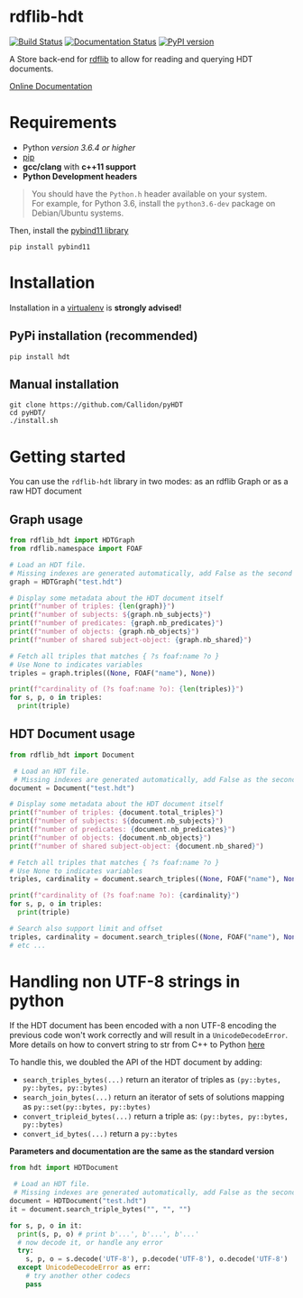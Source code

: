# rdflib-hdt

[![Build Status](https://travis-ci.org/Callidon/pyHDT.svg?branch=master)](https://travis-ci.org/Callidon/pyHDT) [![Documentation Status](https://readthedocs.org/projects/pyhdt/badge/?version=latest)](https://callidon.github.io/pyHDT) [![PyPI version](https://badge.fury.io/py/hdt.svg)](https://badge.fury.io/py/hdt)

A Store back-end for [rdflib](https://github.com/RDFLib) to allow for reading and querying HDT documents.

[Online Documentation](https://callidon.github.io/pyHDT)

# Requirements

* Python *version 3.6.4 or higher*
* [pip](https://pip.pypa.io/en/stable/)
* **gcc/clang** with **c++11 support**
* **Python Development headers**
> You should have the `Python.h` header available on your system.   
> For example, for Python 3.6, install the `python3.6-dev` package on Debian/Ubuntu systems.

Then, install the [pybind11 library](http://pybind11.readthedocs.io/en/stable/)
```
pip install pybind11
```

# Installation

Installation in a [virtualenv](https://virtualenv.pypa.io/en/stable/) is **strongly advised!**

## PyPi installation (recommended)

```
pip install hdt
```

## Manual installation

```
git clone https://github.com/Callidon/pyHDT
cd pyHDT/
./install.sh
```

# Getting started

You can use the `rdflib-hdt` library in two modes: as an rdflib Graph or as a raw HDT document

## Graph usage

```python
from rdflib_hdt import HDTGraph
from rdflib.namespace import FOAF

# Load an HDT file.
# Missing indexes are generated automatically, add False as the second argument to disable them
graph = HDTGraph("test.hdt")

# Display some metadata about the HDT document itself
print(f"number of triples: {len(graph)}")
print(f"number of subjects: ${graph.nb_subjects}")
print(f"number of predicates: {graph.nb_predicates}")
print(f"number of objects: {graph.nb_objects}")
print(f"number of shared subject-object: {graph.nb_shared}")

# Fetch all triples that matches { ?s foaf:name ?o }
# Use None to indicates variables
triples = graph.triples((None, FOAF("name"), None))

print(f"cardinality of (?s foaf:name ?o): {len(triples)}")
for s, p, o in triples:
  print(triple)
```

## HDT Document usage

```python
from rdflib_hdt import Document

 # Load an HDT file.
 # Missing indexes are generated automatically, add False as the second argument to disable them
document = Document("test.hdt")

# Display some metadata about the HDT document itself
print(f"number of triples: {document.total_triples}")
print(f"number of subjects: ${document.nb_subjects}")
print(f"number of predicates: {document.nb_predicates}")
print(f"number of objects: {document.nb_objects}")
print(f"number of shared subject-object: {document.nb_shared}")

# Fetch all triples that matches { ?s foaf:name ?o }
# Use None to indicates variables
triples, cardinality = document.search_triples((None, FOAF("name"), None))

print(f"cardinality of (?s foaf:name ?o): {cardinality}")
for s, p, o in triples:
  print(triple)

# Search also support limit and offset
triples, cardinality = document.search_triples((None, FOAF("name"), None), limit=10, offset=100)
# etc ...
```

# Handling non UTF-8 strings in python

If the HDT document has been encoded with a non UTF-8 encoding the previous code won't work correctly and will result in a `UnicodeDecodeError`.
More details on how to convert string to str from C++ to Python [here](https://pybind11.readthedocs.io/en/stable/advanced/cast/strings.html)

To handle this, we doubled the API of the HDT document by adding:
- `search_triples_bytes(...)` return an iterator of triples as `(py::bytes, py::bytes, py::bytes)`
- `search_join_bytes(...)` return an iterator of sets of solutions mapping as `py::set(py::bytes, py::bytes)`
- `convert_tripleid_bytes(...)` return a triple as: `(py::bytes, py::bytes, py::bytes)`
- `convert_id_bytes(...)` return a `py::bytes`

**Parameters and documentation are the same as the standard version**

```python
from hdt import HDTDocument

 # Load an HDT file.
 # Missing indexes are generated automatically, add False as the second argument to disable them
document = HDTDocument("test.hdt")
it = document.search_triple_bytes("", "", "")

for s, p, o in it:
  print(s, p, o) # print b'...', b'...', b'...'
  # now decode it, or handle any error
  try:
    s, p, o = s.decode('UTF-8'), p.decode('UTF-8'), o.decode('UTF-8')
  except UnicodeDecodeError as err:
    # try another other codecs
    pass
```
